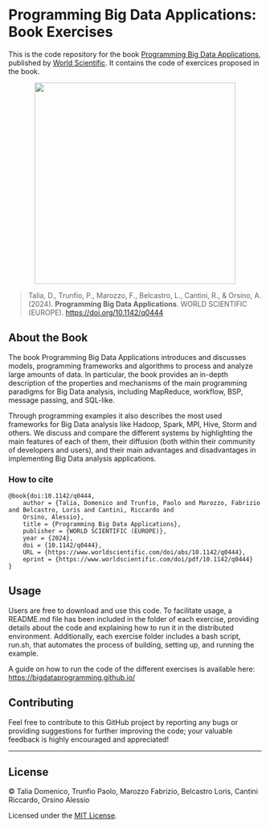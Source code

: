# Programming Big Data Applications: Book Exercises


This is the code repository for the book [Programming Big Data Applications](https://www.worldscientific.com/worldscibooks/10.1142/q0444),
published by [World Scientific](https://www.worldscientific.com/). It contains the code of exercices proposed
in the book.

<p align="center">
<img height="400px" style="margin: auto" src="book-cover.png">
</p>

> Talia, D., Trunfio, P., Marozzo, F., Belcastro, L., Cantini, R., & Orsino, A. (2024).
<b>Programming Big Data Applications</b>. WORLD SCIENTIFIC (EUROPE). https://doi.org/10.1142/q0444

## About the Book
The book Programming Big Data Applications introduces and discusses models, programming frameworks and algorithms to process and analyze large amounts of data. In particular, the book provides an in-depth description of the properties and mechanisms of the main programming paradigms for Big Data analysis, including MapReduce, workflow, BSP, message passing, and SQL-like.

Through programming examples it also describes the most used frameworks for Big Data analysis like Hadoop, Spark, MPI, Hive, Storm and others. We discuss and compare the different systems by highlighting the main features of each of them, their diffusion (both within their community of developers and users), and their main advantages and disadvantages in implementing Big Data analysis applications.

### How to cite
````
@book{doi:10.1142/q0444,
    author = {Talia, Domenico and Trunfio, Paolo and Marozzo, Fabrizio and Belcastro, Loris and Cantini, Riccardo and
    Orsino, Alessio},
    title = {Programming Big Data Applications},
    publisher = {WORLD SCIENTIFIC (EUROPE)},
    year = {2024},
    doi = {10.1142/q0444},
    URL = {https://www.worldscientific.com/doi/abs/10.1142/q0444},
    eprint = {https://www.worldscientific.com/doi/pdf/10.1142/q0444}
}
````

## Usage
Users are free to download and use this code. To facilitate usage, a README.md file has been included in the folder of each exercise, providing details about the code and explaining how to run it in the distributed environment. Additionally, each exercise folder includes a bash script, run.sh, that automates the process of building, setting up, and running the example.

A guide on how to run the code of the different exercises is available here: https://bigdataprogramming.github.io/

## Contributing

Feel free to contribute to this GitHub project by reporting any bugs or 
providing suggestions for further improving the code; your valuable feedback is highly 
encouraged and appreciated!

------------------------------------------------------------------------
## License
© Talia Domenico, Trunfio Paolo, Marozzo Fabrizio, Belcastro Loris, Cantini Riccardo, Orsino Alessio

Licensed under the [MIT License](LICENSE.txt).
